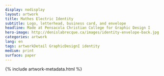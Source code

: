 ```yaml
---
display: nodisplay
layout: artwork
title: Mathes Electric Identity
subtitle: Logo, letterhead, business card, and envelope
headline: Made at Pensacola Christian College for Graphic Design I
hero-image: http://denislabrecque.ca/images/identity-envelope-back.jpg
categories: artwork
lang: en
tags: artworkDetail GraphicDesignI identity
medium: print
surface: paper
---
```

{% include artwork-metadata.html %}
